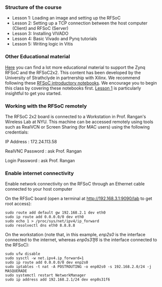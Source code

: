 ### Structure of the course

- Lesson 1: Loading an image and setting up the RFSoC
- Lesson 2: Setting up a TCP connection between the host computer (Client) and RFSoC (Server)
- Lesson 3: Installing VIVADO
- Lesson 4: Basic Vivado and Pynq tutorials
- Lesson 5: Writing logic in Vitis
  
### Other Educational material 
[Here](https://xilinx.github.io/RFSoC2x2-PYNQ/educational_resources.html) you can find a lot more educational material to support the Zynq RFSoC and the RFSoC2x2. This content has been developed by the University of Strathclyde in partnership with Xilinx. We recommend following these [RFSoC introductory notebooks](https://github.com/strath-sdr/rfsoc_notebooks). We encourage you to begin this class by covering these notebooks first. [Lesson 1](http://192.168.3.1:9090/lab/workspaces/auto-a/tree/rfsoc-notebooks/01_rfsoc_architecture_overview.ipynb) is particularly insightful to get you started. 


### Working with the RFSoC remotely

The RFSoC 2x2 board is connected to a Workstation in Prof. Rangan's Wireless Lab at NYU. This machine can be accessed remotely using tools such as RealVCN or Screen Sharing (for MAC users) using the following credentials:
 
IP Address       : 172.24.113.58

RealVNC Password : ask Prof. Rangan

Login Password   : ask Prof. Rangan


### Enable internet connectivity 

Enable network connectivity on the RFSoC through an Ethernet cable connected to your host computer

On the RFSoC board (open a terminal at http://192.168.3.1:9090/lab to get root access):

```
sudo route add default gw 192.168.2.1 dev eth0
sudo ip route add 0.0.0.0/0 dev eth0
sudo echo 1 > /proc/sys/net/ipv4/ip_forward
sudo resolvectl dns eth0 8.8.8.8
```


On the workstation (note that, in this example, _enp2s0_ is the interface connected to the internet, whereas _enp0s31f6_ is the interface connected to the RFSoC):
```
sudo ufw disable
sudo sysctl -w net.ipv4.ip_forward=1
sudo ip route add 0.0.0.0/0 dev enp2s0
sudo iptables -t nat -A POSTROUTING -o enp02s0 -s 192.168.2.0/24 -j MASQUERADE
sudo systemctl restart NetworkManager
sudo ip address add 192.168.2.1/24 dev enp0s31f6
```


